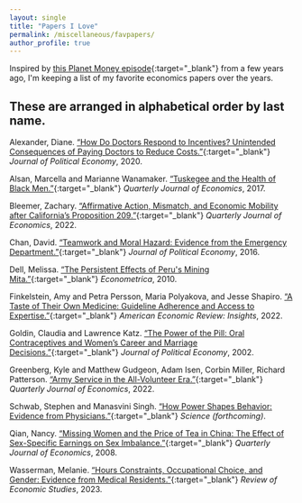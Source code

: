 ```yaml
---
layout: single
title: "Papers I Love"
permalink: /miscellaneous/favpapers/
author_profile: true
---
```

Inspired by [this Planet Money episode](https://www.npr.org/2023/01/27/1152015250/economics-papers-nigeria-church-vietnam-china-sweden){:target="_blank"} from a few years ago, I'm keeping a list of my favorite economics papers over the years.

These are arranged in alphabetical order by last name.
---

Alexander, Diane. [“How Do Doctors Respond to Incentives? Unintended Consequences of Paying Doctors to Reduce Costs.”](https://www.journals.uchicago.edu/doi/10.1086/710334#:~:text=Doctors%20respond%20to%20the%20bonuses,costs%20or%20change%20procedure%20use.){:target="_blank"} *Journal of Political Economy*, 2020.

Alsan, Marcella and Marianne Wanamaker. [“Tuskegee and the Health of Black Men.”](https://pubmed.ncbi.nlm.nih.gov/30505005/){:target="_blank"} *Quarterly Journal of Economics*, 2017.

Bleemer, Zachary. [“Affirmative Action, Mismatch, and Economic Mobility after California’s Proposition 209.”](https://academic.oup.com/qje/article/137/1/115/6360982?guestAccessKey=95fdbb6a-a289-4d5e-850f-cc3e162b0426&login=false){:target="_blank"} *Quarterly Journal of Economics*, 2022.

Chan, David. [“Teamwork and Moral Hazard: Evidence from the Emergency Department.”](https://fsi-live.s3.us-west-1.amazonaws.com/s3fs-public/teamwork_and_moral_hazard.pdf){:target="_blank"} *Journal of Political Economy*, 2016.

Dell, Melissa. [“The Persistent Effects of Peru's Mining Mita.”](https://scholar.harvard.edu/files/dell/files/ecta8121_0.pdf){:target="_blank"} *Econometrica*, 2010.

Finkelstein, Amy and Petra Persson, Maria Polyakova, and Jesse Shapiro. [“A Taste of Their Own Medicine: Guideline Adherence and Access to Expertise.”](https://www.aeaweb.org/articles?id=10.1257/aeri.20210591){:target="_blank"} *American Economic Review: Insights*, 2022.

Goldin, Claudia and Lawrence Katz. [“The Power of the Pill: Oral Contraceptives and Women’s Career and Marriage Decisions.”](https://www.journals.uchicago.edu/doi/10.1086/340778){:target="_blank"} *Journal of Political Economy*, 2002.

Greenberg, Kyle and Matthew Gudgeon, Adam Isen, Corbin Miller, Richard Patterson. [“Army Service in the All-Volunteer Era.”](https://academic.oup.com/qje/article-abstract/137/4/2363/6615487?redirectedFrom=fulltext){:target="_blank"} *Quarterly Journal of Economics*, 2022.

Schwab, Stephen and Manasvini Singh. [“How Power Shapes Behavior: Evidence from Physicians.”](https://www.dropbox.com/scl/fi/j5s9jlwngqrue0ilafy0z/Power-MS-SS.pdf?rlkey=jqu23etvm4lsfix7v98rkma9o&dl=0){:target="_blank"} *Science (forthcoming)*.

Qian, Nancy. [“Missing Women and the Price of Tea in China: The Effect of Sex-Specific Earnings on Sex Imbalance.”](https://www.jstor.org/stable/25098928){:target="_blank"} *Quarterly Journal of Economics*, 2008.

Wasserman, Melanie. [“Hours Constraints, Occupational Choice, and Gender: Evidence from Medical Residents.”](https://static1.squarespace.com/static/57bdef2ecd0f687f9fbfec30/t/62bba4dc7a8f95070da55205/1656464606706/residents.pdf){:target="_blank"} *Review of Economic Studies*, 2023.




